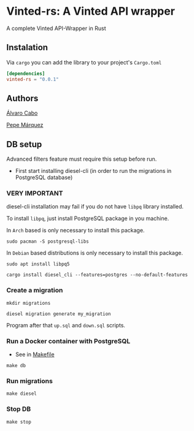 # Vinted-rs: A Vinted API wrapper

A complete Vinted API-Wrapper in Rust

## Instalation

Via `cargo` you can add the library to your project's `Cargo.toml`

```toml
[dependencies]
vinted-rs = "0.0.1"
```

## Authors

[Álvaro Cabo](https://github.com/alvarocabo)

[Pepe Márquez](https://github.com/pxp9)

## DB setup

Advanced filters feature must require this setup before run.

- First start installing diesel-cli (in order to run the migrations in PostgreSQL database)

### VERY IMPORTANT

diesel-cli installation may fail if you do not have `libpq` library installed.

To install `libpq`, just install PostgreSQL package in you machine.

In `Arch` based is only necessary to install this package.

```
sudo pacman -S postgresql-libs
```

In `Debian` based distributions is only necessary to install this package.

```
sudo apt install libpq5
```


```
cargo install diesel_cli --features=postgres --no-default-features
```

### Create a migration

```
mkdir migrations
```

```
diesel migration generate my_migration
```

Program after that `up.sql` and `down.sql` scripts.

### Run a Docker container with PostgreSQL

- See in [Makefile](https://github.com/TuTarea/vinted-rs/blob/main/Makefile)

```
make db
```

### Run migrations

```
make diesel
```

### Stop DB
```
make stop
```

